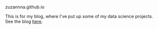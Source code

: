 zuzannna.github.io

This is for my blog, where I've put up some of my data science projects. See the blog [here](https://zuzannna.github.io/).
